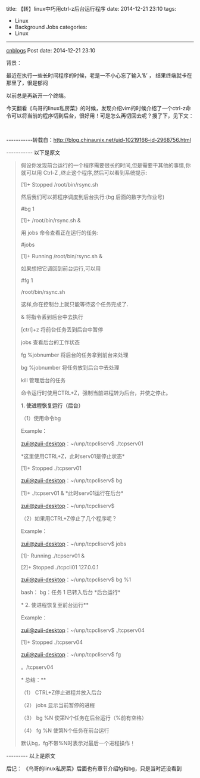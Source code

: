 title: 【转】linux中巧用ctrl-z后台运行程序
date: 2014-12-21 23:10
tags:
  - Linux
  - Background Jobs
categories:
  - Linux
---

[cnblogs](http://www.cnblogs.com/pcy0/p/4177274.html) Post date: 2014-12-21 23:10

背景：

最近在执行一些长时间程序的时候，老是一不小心忘了输入‘&’ ， 结果终端就卡在那里了，很是郁闷

以前总是再新开一个终端。

今天翻看《鸟哥的linux私房菜》的时候，发现介绍vim的时候介绍了一个ctrl-z命令可以将当前的程序切到后台，很好用！可是怎么再切回去呢？搜了下，见下文：

 

-----------转载自：http://blog.chinaunix.net/uid-10219166-id-2968756.html

----------- 以下是原文
>假设你发现前台运行的一个程序需要很长的时间,但是需要干其他的事情,你就可以用 Ctrl-Z ,终止这个程序,然后可以看到系统提示:
>
>[1]+ Stopped /root/bin/rsync.sh
>
>然后我们可以把程序调度到后台执行:(bg 后面的数字为作业号)
>
>\#bg 1
>
>[1]+ /root/bin/rsync.sh &
>
>用 jobs 命令查看正在运行的任务:
>
>\#jobs
>
>[1]+ Running /root/bin/rsync.sh &
>
>如果想把它调回到前台运行,可以用
>
>\#fg 1
>
>/root/bin/rsync.sh
>
>这样,你在控制台上就只能等待这个任务完成了.
>
>& 将指令丢到后台中去执行
>
>[ctrl]+z 将前台任务丢到后台中暂停
>
>jobs 查看后台的工作状态
>
>fg %jobnumber 将后台的任务拿到前台来处理
>
>bg %jobnumber 将任务放到后台中去处理
>
>kill 管理后台的任务
>
>命令运行时使用CTRL+Z，强制当前进程转为后台，并使之停止。
>
>**1. 使进程恢复运行（后台）**
>
>（1）使用命令bg
>
>Example：
>
>[zuii@zuii-desktop](mailto:zuii@zuii-desktop)：\~/unp/tcpcliserv\$ ./tcpserv01
>
>\*这里使用CTRL+Z，此时serv01是停止状态\*
>
>[1]+ Stopped ./tcpserv01
>
>[zuii@zuii-desktop](mailto:zuii@zuii-desktop)：\~/unp/tcpcliserv\$ bg
>
>[1]+ ./tcpserv01 & \*此时serv01运行在后台\*
>
>[zuii@zuii-desktop](mailto:zuii@zuii-desktop)：\~/unp/tcpcliserv\$
>
>（2）如果用CTRL+Z停止了几个程序呢？
>
>Example：
>
>[zuii@zuii-desktop](mailto:zuii@zuii-desktop)：\~/unp/tcpcliserv\$ jobs
>
>[1]- Running ./tcpserv01 &
>
>[2]+ Stopped ./tcpcli01 127.0.0.1
>
>[zuii@zuii-desktop](mailto:zuii@zuii-desktop)：\~/unp/tcpcliserv\$ bg %1
>
>bash： bg：任务 1 已转入后台 \*后台运行\*
>
>* 2. 使进程恢复至前台运行**
>
>Example：
>
>[zuii@zuii-desktop](mailto:zuii@zuii-desktop)：\~/unp/tcpcliserv\$ ./tcpserv04
>
>[1]+ Stopped ./tcpserv04
>
>[zuii@zuii-desktop](mailto:zuii@zuii-desktop)：\~/unp/tcpcliserv\$ fg
>
>。/tcpserv04
>
>* 总结：**
>
>（1） CTRL+Z停止进程并放入后台
>
>（2） jobs 显示当前暂停的进程
>
>（3） bg %N 使第N个任务在后台运行（%前有空格）
>
>（4） fg %N 使第N个任务在前台运行
>
>默认bg，fg不带%N时表示对最后一个进程操作！
>
>
>

--------- 以上是原文

后记： 《鸟哥的linux私房菜》后面也有章节介绍fg和bg，只是当时还没看到

 

